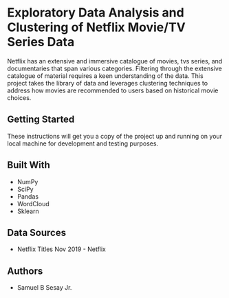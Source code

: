 # Exploratory Data Analysis and Clustering of Netflix Movie/TV Series Data


Netflix has an extensive and immersive catalogue of movies, tvs series, and documentaries that span various categories. Filtering through the extensive catalogue of material requires a keen understanding of the data. This project takes the library of data and leverages clustering techniques to address how movies are recommended to users based on historical movie choices. 

## Getting Started 
These instructions will get you a copy of the project up and running on your local machine for development and testing purposes.

## Built With 
- NumPy
- SciPy
- Pandas
- WordCloud
- Sklearn

## Data Sources 
- Netflix Titles Nov 2019 - Netflix 

## Authors 
- Samuel B Sesay Jr. 

